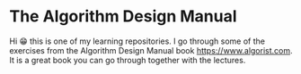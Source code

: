 # The Algorithm Design Manual


Hi 😁 this is one of my learning repositories. I go through some of the exercises from the Algorithm
Design Manual book https://www.algorist.com. It is a great book you can go through together with the
lectures.

